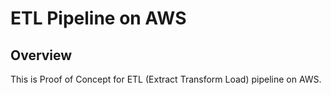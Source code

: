 # ETL Pipeline on AWS

## Overview

This is Proof of Concept for ETL (Extract Transform Load) pipeline on AWS.
